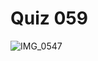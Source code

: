 # Quiz 059
![IMG_0547](https://github.com/jonathanye29/unit4_repo/assets/111751273/7c301170-ecbd-4c16-8012-e60d072ce22e)
